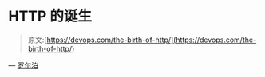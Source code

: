 # HTTP 的诞生

> 原文:[https://devops.com/the-birth-of-http/](https://devops.com/the-birth-of-http/)

— [罗尔泊](https://devops.com/author/breselman/)